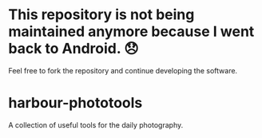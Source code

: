 # This repository is not being maintained anymore because I went back to Android. :disappointed:
Feel free to fork the repository and continue developing the software.

# harbour-phototools
A collection of useful tools for the daily photography.
